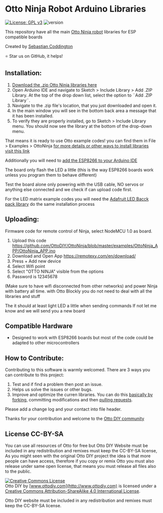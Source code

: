 # Otto Ninja Robot Arduino Libraries

[![License: GPL v3](https://img.shields.io/badge/License-GPLv3-blue.svg)](https://www.gnu.org/licenses/gpl-3.0)
![version](https://img.shields.io/badge/version-1.1-blue)

This repository have all the main [Otto Ninja robot](https://www.ottodiy.com/ninja) libraries for ESP compatible boards

Created by [Sebastian Coddington](https://github.com/SebastianCoddington)

:star: Star us on GitHub, it helps!

## Installation:

1. [Download the .zip Otto Ninja libraries here](https://github.com/OttoDIY/OttoNinja/archive/master.zip)
2. Open Arduino IDE and navigate to Sketch > Include Library > Add .ZIP Library. At the top of the drop down list, select the option to ¨Add .ZIP Library¨.
3. Navigate to the .zip file's location, that you just downloaded and open it.
4. In the main window you will see in the bottom back area a message that it has been installed. 
5. To verify they are properly installed, go to Sketch > Include Library menu. You should now see the library at the bottom of the drop-down menu. 

That means it is ready to use Otto example codes! you can find them in File > Examples > OttoNinja
[for more details or other ways to install libraries visit this link](https://www.arduino.cc/en/Guide/Libraries) 

Additionally you will need to [add the ESP8266 to your Arduino IDE](https://randomnerdtutorials.com/how-to-install-esp8266-board-arduino-ide/)

The board only flash the LED a little (this is the way ESP8266 boards work unless you program them to behave different)

Test the board alone only powering with the USB cable, NO servos or anything else connected and we check if can upload code first.

For the LED matrix example codes you will need the [Adafruit LED Bacck pack library](https://github.com/adafruit/Adafruit_LED_Backpack) do the same installation process

## Uploading:

Firmware code for remote control of Ninja, select NodeMCU 1.0 as board.

1. Upload this code https://github.com/OttoDIY/OttoNinja/blob/master/examples/OttoNinja_APP/OttoNinja_APP.ino 
2. Download and Open App  https://remotexy.com/en/download/
2. Press + Add new device
3. Select Wifi point
4. Select "OTTO NINJA" visible from the options
6. Password is 12345678

(Make sure to have wifi disconnected from other networks) and power Ninja with battery all time.
with Otto Blockly  you do not need to deal with all the libraries and stuff

The it should at least light LED a little when sending commands
If not let me know and we will send you a new board


## Compatible Hardware

- Designed to work with ESP8266 boards but most of the code could be adapted to other microcontrollers

 ## How to Contribute:
Contributing to this software is warmly welcomed. There are 3 ways you can contribute to this project:
1. Test and if find a problem then post an issue.
2. Helps us solve the issues or other bugs.
3. Improve and optimize the curren libraries.
You can do this [basically by forking](https://help.github.com/en/articles/fork-a-repo), committing modifications and then [pulling requests](https://help.github.com/en/articles/about-pull-requests). 

Please add a change log and your contact into file header.

Thanks for your contribution and welcome to the [Otto DIY community](http://builders.ottodiy.com/)

## License CC-BY-SA
You can use all resources of Otto for free but Otto DIY Website must be included in any redistribution and remixes must keep the CC-BY-SA license, As you might seen with the original Otto DIY project the idea is that more people can have access, therefore if you copy or remix Otto you must also release under same open license, that means you must release all files also to the public.

<a rel="license" href="http://creativecommons.org/licenses/by-sa/4.0/"><img alt="Creative Commons License" style="border-width:0" src="https://i.creativecommons.org/l/by-sa/4.0/88x31.png" /></a><br /><span xmlns:dct="http://purl.org/dc/terms/" property="dct:title">Otto DIY</span> by <a xmlns:cc="http://creativecommons.org/ns#"  property="cc:attributionName"> [www.ottodiy.com](http://www.ottodiy.com) </a> is licensed under a <a rel="license" href="http://creativecommons.org/licenses/by-sa/4.0/">Creative Commons Attribution-ShareAlike 4.0 International License</a>.

Otto DIY website must be included in any redistribution and remixes must keep the CC-BY-SA license.
